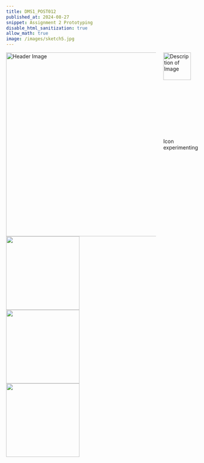 ```yaml
---
title: DMS1_POST012
published_at: 2024-08-27
snippet: Assignment 2 Prototyping
disable_html_sanitization: true
allow_math: true
image: /images/sketch5.jpg
---
```


<img src="https://www.hardjewelry.com/cdn/shop/files/ezgif.com-gif-maker_3.gif?v=1649272041" alt="Description of Image" style="float:right; margin-left:20px; width:75px; height:auto;">

<div style="display: flex; align-items: center;">
 <img src="newscreenshots/screenshot1.png" alt="Header Image" style="margin-right: 20px; width: 500px; height: 500;">
  <p>
    <span class="highlight">Icon experimenting</span>
    
  </p>
</div>










<div class="row">
        <div class="image-container"><img id="screenshot1" src="" height="200" width="200"/></div>
        <div class="image-container"><img id="screenshot2" src="" height="200" width="200"/></div>
        <div class="image-container"><img id="screenshot3" src="" height="200" width="200"/></div>
    </div>
   
